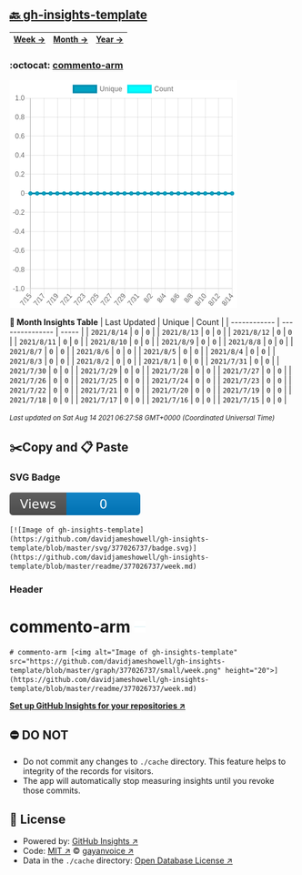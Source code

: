 ## [🔙 gh-insights-template](https://github.com/davidjameshowell/gh-insights-template)
| [**Week →**](https://github.com/davidjameshowell/gh-insights-template/blob/master/readme/377026737/week.md) | [**Month →**](https://github.com/davidjameshowell/gh-insights-template/blob/master/readme/377026737/month.md) | [**Year →**](https://github.com/davidjameshowell/gh-insights-template/blob/master/readme/377026737/year.md) |
 | ------------ | --------------- | ----- |

### :octocat: [commento-arm](https://github.com/davidjameshowell/commento-arm)
![Image of gh-insights-template](https://github.com/davidjameshowell/gh-insights-template/blob/master/graph/377026737/large/month.png)

**:calendar: Month Insights Table**
| Last Updated | Unique | Count |
 | ------------ | --------------- | ----- |
 | `2021/8/14` |  `0` | `0` |
 | `2021/8/13` |  `0` | `0` |
 | `2021/8/12` |  `0` | `0` |
 | `2021/8/11` |  `0` | `0` |
 | `2021/8/10` |  `0` | `0` |
 | `2021/8/9` |  `0` | `0` |
 | `2021/8/8` |  `0` | `0` |
 | `2021/8/7` |  `0` | `0` |
 | `2021/8/6` |  `0` | `0` |
 | `2021/8/5` |  `0` | `0` |
 | `2021/8/4` |  `0` | `0` |
 | `2021/8/3` |  `0` | `0` |
 | `2021/8/2` |  `0` | `0` |
 | `2021/8/1` |  `0` | `0` |
 | `2021/7/31` |  `0` | `0` |
 | `2021/7/30` |  `0` | `0` |
 | `2021/7/29` |  `0` | `0` |
 | `2021/7/28` |  `0` | `0` |
 | `2021/7/27` |  `0` | `0` |
 | `2021/7/26` |  `0` | `0` |
 | `2021/7/25` |  `0` | `0` |
 | `2021/7/24` |  `0` | `0` |
 | `2021/7/23` |  `0` | `0` |
 | `2021/7/22` |  `0` | `0` |
 | `2021/7/21` |  `0` | `0` |
 | `2021/7/20` |  `0` | `0` |
 | `2021/7/19` |  `0` | `0` |
 | `2021/7/18` |  `0` | `0` |
 | `2021/7/17` |  `0` | `0` |
 | `2021/7/16` |  `0` | `0` |
 | `2021/7/15` |  `0` | `0` |

<small><i>Last updated on Sat Aug 14 2021 06:27:58 GMT+0000 (Coordinated Universal Time)</i></small>

## ✂️Copy and 📋 Paste
### SVG Badge
[![Image of gh-insights-template](https://github.com/davidjameshowell/gh-insights-template/blob/master/svg/377026737/badge.svg)](https://github.com/davidjameshowell/gh-insights-template/blob/master/readme/377026737/week.md)
```readme
[![Image of gh-insights-template](https://github.com/davidjameshowell/gh-insights-template/blob/master/svg/377026737/badge.svg)](https://github.com/davidjameshowell/gh-insights-template/blob/master/readme/377026737/week.md)
```
### Header
# commento-arm [<img alt="Image of gh-insights-template" src="https://github.com/davidjameshowell/gh-insights-template/blob/master/graph/377026737/small/week.png" height="20">](https://github.com/davidjameshowell/gh-insights-template/blob/master/readme/377026737/week.md)
```readme
# commento-arm [<img alt="Image of gh-insights-template" src="https://github.com/davidjameshowell/gh-insights-template/blob/master/graph/377026737/small/week.png" height="20">](https://github.com/davidjameshowell/gh-insights-template/blob/master/readme/377026737/week.md)
```
[**Set up GitHub Insights for your repositories ↗️**](https://github.com/gayanvoice/github-insights)
## ⛔ DO NOT
- Do not commit any changes to `./cache` directory. This feature helps to integrity of the records for visitors.
- The app will automatically stop measuring insights until you revoke those commits.
## 📄 License
- Powered by: [GitHub Insights ↗️](https://github.com/gayanvoice/github-insights)
- Code: [MIT ↗️](./LICENSE) © [gayanvoice ↗️](https://github.com/gayanvoice)
- Data in the `./cache` directory: [Open Database License ↗️](https://opendatacommons.org/licenses/odbl/1-0/)